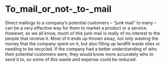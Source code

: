 # To_mail_or_not-_to-_mail
Direct mailings to a company’s potential customers – “junk mail” to many – can be a very effective way for them to market a product or a service. However, as we all know, much of this junk mail is really of no interest to the people that receive it. Most of it ends up thrown away, not only wasting the money that the company spent on it, but also filling up landfill waste sites or needing to be recycled. If the company had a better understanding of who their potential customers were, they would know more accurately who to send it to, so some of this waste and expense could be reduced.
